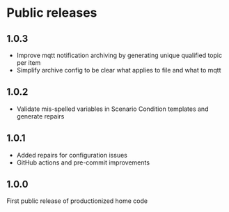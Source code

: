 # Public releases

## 1.0.3

- Improve mqtt notification archiving by generating unique qualified topic per item
- Simplify archive config to be clear what applies to file and what to mqtt

## 1.0.2

- Validate mis-spelled variables in Scenario Condition templates and generate repairs

## 1.0.1

- Added repairs for configuration issues
- GitHub actions and pre-commit improvements

## 1.0.0

First public release of productionized home code